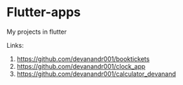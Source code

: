 # Flutter-apps
My projects in flutter

Links:
1. https://github.com/devanandr001/booktickets
2. https://github.com/devanandr001/clock_app
3. https://github.com/devanandr001/calculator_devanand
